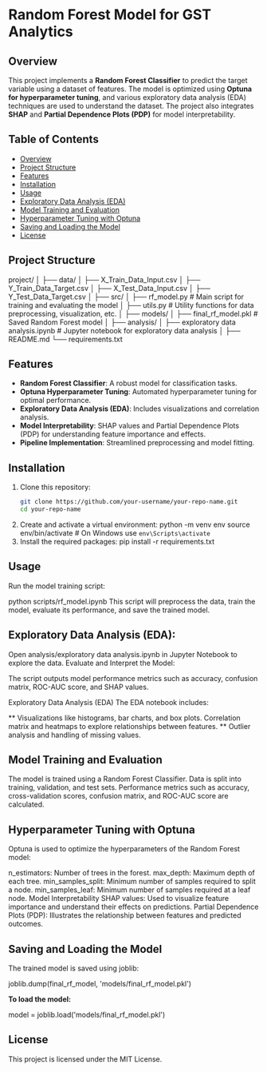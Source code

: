 # Random Forest Model for GST Analytics

## Overview
This project implements a **Random Forest Classifier** to predict the target variable using a dataset of features. The model is optimized using **Optuna for hyperparameter tuning**, and various exploratory data analysis (EDA) techniques are used to understand the dataset. The project also integrates **SHAP** and **Partial Dependence Plots (PDP)** for model interpretability.

## Table of Contents
- [Overview](#overview)
- [Project Structure](#project-structure)
- [Features](#features)
- [Installation](#installation)
- [Usage](#usage)
- [Exploratory Data Analysis (EDA)](#exploratory-data-analysis-eda)
- [Model Training and Evaluation](#model-training-and-evaluation)
- [Hyperparameter Tuning with Optuna](#hyperparameter-tuning-with-optuna)
- [Saving and Loading the Model](#saving-and-loading-the-model)
- [License](#license)

## Project Structure

project/ │ 
         ├── data/ │
                   ├── X_Train_Data_Input.csv │
                   ├── Y_Train_Data_Target.csv │
                   ├── X_Test_Data_Input.csv │
                   ├── Y_Test_Data_Target.csv │
         ├── src/ │
                  ├── rf_model.py # Main script for training and evaluating the model │
                  ├── utils.py # Utility functions for data preprocessing, visualization, etc. │
         ├── models/ │
                     ├── final_rf_model.pkl # Saved Random Forest model │
         ├── analysis/ │ 
                       ├── exploratory data analysis.ipynb # Jupyter notebook for exploratory data analysis │
         ├── README.md 
         └── requirements.txt


## Features
- **Random Forest Classifier**: A robust model for classification tasks.
- **Optuna Hyperparameter Tuning**: Automated hyperparameter tuning for optimal performance.
- **Exploratory Data Analysis (EDA)**: Includes visualizations and correlation analysis.
- **Model Interpretability**: SHAP values and Partial Dependence Plots (PDP) for understanding feature importance and effects.
- **Pipeline Implementation**: Streamlined preprocessing and model fitting.

## Installation
1. Clone this repository:
   ```bash
   git clone https://github.com/your-username/your-repo-name.git
   cd your-repo-name
2. Create and activate a virtual environment:
    python -m venv env
    source env/bin/activate  # On Windows use `env\Scripts\activate`
3. Install the required packages:
    pip install -r requirements.txt

## Usage
Run the model training script:

python scripts/rf_model.ipynb
This script will preprocess the data, train the model, evaluate its performance, and save the trained model.

## Exploratory Data Analysis (EDA):

Open analysis/exploratory data analysis.ipynb in Jupyter Notebook to explore the data.
Evaluate and Interpret the Model:

The script outputs model performance metrics such as accuracy, confusion matrix, ROC-AUC score, and SHAP values.

Exploratory Data Analysis (EDA)
The EDA notebook includes:

** Visualizations like histograms, bar charts, and box plots.
Correlation matrix and heatmaps to explore relationships between features.
** Outlier analysis and handling of missing values.
## Model Training and Evaluation
The model is trained using a Random Forest Classifier.
Data is split into training, validation, and test sets.
Performance metrics such as accuracy, cross-validation scores, confusion matrix, and ROC-AUC score are calculated.
## Hyperparameter Tuning with Optuna
Optuna is used to optimize the hyperparameters of the Random Forest model:

n_estimators: Number of trees in the forest.
max_depth: Maximum depth of each tree.
min_samples_split: Minimum number of samples required to split a node.
min_samples_leaf: Minimum number of samples required at a leaf node.
Model Interpretability
SHAP values: Used to visualize feature importance and understand their effects on predictions.
Partial Dependence Plots (PDP): Illustrates the relationship between features and predicted outcomes.

## Saving and Loading the Model
The trained model is saved using joblib:

joblib.dump(final_rf_model, 'models/final_rf_model.pkl')

**To load the model:**

model = joblib.load('models/final_rf_model.pkl')

## License
This project is licensed under the MIT License.
